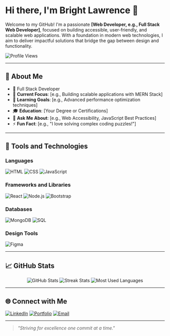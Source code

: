 # Hi there, I'm Bright Lawrence 👋

Welcome to my GitHub! I'm a passionate **[Web Developer, e.g., Full Stack Web Developer]**, focused on building accessible, user-friendly, and scalable web applications. With a foundation in modern web technologies, I aim to deliver impactful solutions that bridge the gap between design and functionality.

![Profile Views](https://komarev.com/ghpvc/?username=your-username&color=blueviolet)

---

## 🌟 About Me
- 💼 Full Stack Developer
- 🔭 **Current Focus**: [e.g., Building scalable applications with MERN Stack]
- 🌱 **Learning Goals**: [e.g., Advanced performance optimization techniques]
- 🎓 **Education**: [Your Degree or Certifications]
- 💬 **Ask Me About**: [e.g., Web Accessibility, JavaScript Best Practices]
- ⚡ **Fun Fact**: [e.g., "I love solving complex coding puzzles!"]

---

## 🚀 Tools and Technologies
### Languages
![HTML](https://img.shields.io/badge/HTML-E34F26?style=for-the-badge&logo=html5&logoColor=white)
![CSS](https://img.shields.io/badge/CSS-1572B6?style=for-the-badge&logo=css3&logoColor=white)
![JavaScript](https://img.shields.io/badge/JavaScript-F7DF1E?style=for-the-badge&logo=javascript&logoColor=black)

### Frameworks and Libraries
![React](https://img.shields.io/badge/React-20232A?style=for-the-badge&logo=react&logoColor=61DAFB)
![Node.js](https://img.shields.io/badge/Node.js-339933?style=for-the-badge&logo=node.js&logoColor=white)
![Bootstrap](https://img.shields.io/badge/Bootstrap-563D7C?style=for-the-badge&logo=bootstrap&logoColor=white)

### Databases
![MongoDB](https://img.shields.io/badge/MongoDB-4EA94B?style=for-the-badge&logo=mongodb&logoColor=white)
![SQL](https://img.shields.io/badge/SQL-003B57?style=for-the-badge&logo=postgresql&logoColor=white)

### Design Tools
![Figma](https://img.shields.io/badge/Figma-F24E1E?style=for-the-badge&logo=figma&logoColor=white)

---

## 📈 GitHub Stats
<div align="center">
  <img src="https://github-readme-stats.vercel.app/api?username=Bridev2024&show_icons=true&theme=radical" alt="GitHub Stats" />
    <img src="https://github-readme-streak-stats.herokuapp.com/?user=Bridev2024&theme=radical" alt="Streak Stats" />
  <img src="https://github-readme-stats.vercel.app/api/top-langs/?username=Bridev2024&layout=compact&theme=radical" alt="Most Used Languages" />
</div>

---

## 🌐 Connect with Me
[![LinkedIn](https://img.shields.io/badge/LinkedIn-0A66C2?style=for-the-badge&logo=linkedin&logoColor=white)](https://linkedin.com/in/bridev2024)
[![Portfolio](https://img.shields.io/badge/Portfolio-FF5722?style=for-the-badge&logo=google-chrome&logoColor=white)](https://briportfolio.vercel.app)
[![Email](https://img.shields.io/badge/Email-D14836?style=for-the-badge&logo=gmail&logoColor=white)](mailto:bri.dev.2024@gmail.com)

---

> *"Striving for excellence one commit at a time."*
